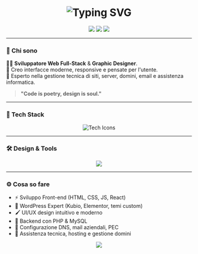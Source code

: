 <h1 align="center">
  <img src="https://readme-typing-svg.herokuapp.com?font=Fira+Code&weight=700&size=28&pause=1000&color=00D1FF&center=true&vCenter=true&width=435&lines=Giorgio+Serghei+Piu!;Developer+%26+Designer;Da+Cagliari%2C+Italia+🇮🇹" alt="Typing SVG" />
</h1>

<p align="center">
  <img src="https://img.shields.io/badge/Code%20with-PASSION-%23ff006e?style=for-the-badge&logo=tailwind-css&logoColor=white"/>
  <img src="https://img.shields.io/badge/Made%20in-Sardinia-%23007aff?style=for-the-badge&logo=apple&logoColor=white"/>
  <img src="https://img.shields.io/badge/Coffee%20Lover-%E2%98%95-%233c3c3c?style=for-the-badge"/>
</p>

---

### 🧠 Chi sono

👨‍💻 **Sviluppatore Web Full-Stack** & **Graphic Designer**.  
🎨 Creo interfacce moderne, responsive e pensate per l'utente.  
🔧 Esperto nella gestione tecnica di siti, server, domini, email e assistenza informatica.  

> **"Code is poetry, design is soul."**

---

### 🚀 Tech Stack

<p align="center">
  <img src="https://skillicons.dev/icons?i=html,css,js,php,mysql,react,bootstrap,wordpress,flutter,dart,postman" alt="Tech Icons" />
</p>

---

### 🛠️ Design & Tools

<p align="center">
  <img src="https://skillicons.dev/icons?i=photoshop,illustrator,figma,vscode,github,git" />
</p>

---

### ⚙️ Cosa so fare

- ⚡ Sviluppo Front-end (HTML, CSS, JS, React)
- 🧩 WordPress Expert (Kubio, Elementor, temi custom)
- 🖌️ UI/UX design intuitivo e moderno
- 📡 Backend con PHP & MySQL
- 🔐 Configurazione DNS, mail aziendali, PEC
- 🧰 Assistenza tecnica, hosting e gestione domini

<p align="center">
  <img src="https://capsule-render.vercel.app/api?type=waving&color=0:00D1FF,100:3A0CA3&height=120&section=footer"/>
</p>
